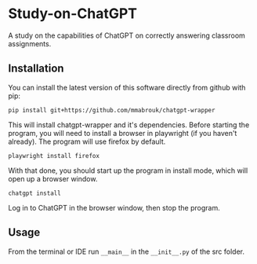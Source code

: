 # Study-on-ChatGPT

A study on the capabilities of ChatGPT on correctly answering classroom assignments.

## Installation

You can install the latest version of this software directly from github with pip:

```pip install git+https://github.com/mmabrouk/chatgpt-wrapper```

This will install chatgpt-wrapper and it's dependencies. Before starting the program, you will need to install a browser
in playwright (if you haven't already). The program will use firefox by default.

```playwright install firefox```

With that done, you should start up the program in install mode, which will open up a browser window.

```chatgpt install```

Log in to ChatGPT in the browser window, then stop the program.

## Usage

From the terminal or IDE run ```__main__``` in the ```__init__.py``` of the src folder.